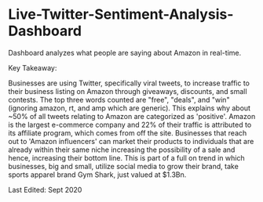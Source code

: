 # Live-Twitter-Sentiment-Analysis-Dashboard
Dashboard analyzes what people are saying about Amazon in real-time.

 



Key Takeaway: 

Businesses are using Twitter, specifically viral tweets, to increase traffic to their business listing on Amazon through giveaways, discounts, and small contests. The top three words counted are "free", "deals", and "win" (ignoring amazon, rt, and amp which are generic). This explains why about ~50% of all tweets relating to Amazon are categorized as 'positive'. Amazon is the largest e-commerce company and 22% of their traffic is attributed to its affiliate program, which comes from off the site. Businesses that reach out to 'Amazon influencers' can market their products to individuals that are already within their same niche increasing the possibility of a sale and hence, increasing their bottom line. This is part of a full on trend in which businesses, big and small, utilize social media to grow their brand, take sports apparel brand Gym Shark, just valued at $1.3Bn.

Last Edited: Sept 2020
